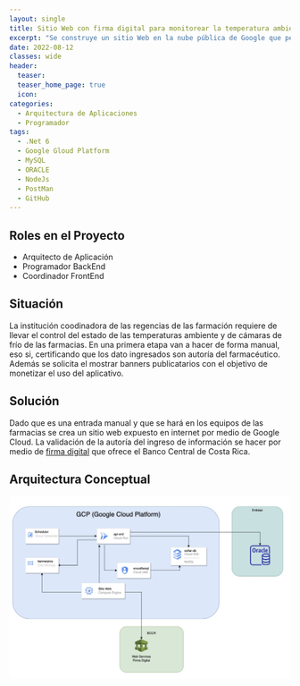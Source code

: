 ```yaml
---
layout: single
title: Sitio Web con firma digital para monitorear la temperatura ambiente y de cámaras de frío en las farmacias.
excerpt: "Se construye un sitio Web en la nube pública de Google que permite certificar la entrada de datos por parte del usuario mediante la autenticación con firma digital del Banco Central de Costa Rica."
date: 2022-08-12
classes: wide
header:
  teaser: 
  teaser_home_page: true
  icon: 
categories:
  - Arquitectura de Aplicaciones
  - Programador
tags:  
  - .Net 6
  - Google Gloud Platform
  - MySQL
  - ORACLE
  - NodeJs
  - PostMan
  - GitHub
---
```


## Roles en el Proyecto

- Arquitecto de Aplicación
- Programador BackEnd
- Coordinador FrontEnd

## Situación

La institución coodinadora de las regencias de las farmación requiere de llevar el control del estado de las temperaturas ambiente y de cámaras de frío de las farmacias. En una primera etapa van a hacer de forma manual, eso si, certificando que los dato ingresados son autoría del farmacéutico. Además se solicita el mostrar banners publicatarios con el objetivo de monetizar el uso del aplicativo.

## Solución

Dado que es una entrada manual y que se hará en los equipos de las farmacias se crea un sitio web expuesto en internet por medio de Google Cloud. La validación de la autoría del ingreso de información se hacer por medio de [firma digital](https://www.mifirmadigital.go.cr/) que ofrece el Banco Central de Costa Rica.

## Arquitectura Conceptual

![](../assets/images/ArqConceptual_01.jpg)
